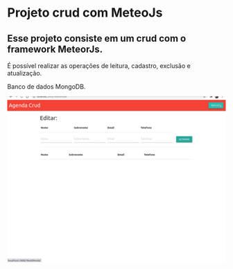 # Projeto crud com MeteoJs

## Esse projeto consiste em um crud com o framework MeteorJs.

<p>É possível realizar as operações de leitura, cadastro, exclusão e atualização.</p>
<p>Banco de dados MongoDB.</p>

![crud.gif](crud.gif)
